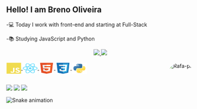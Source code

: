 ## Hello! I am Breno Oliveira

-💻 Today I work with front-end and starting at Full-Stack

-📚 Studying JavaScript and Python

<div align="center">
  <a href="https://github.com/brenooamiranda">
  <img height="180em" src="https://github-readme-stats.vercel.app/api?username=brenooamiranda&show_icons=true&theme=dark&include_all_commits=true&count_private=true"/>
  <img height="180em" src="https://github-readme-stats.vercel.app/api/top-langs/?username=brenooamiranda&layout=compact&langs_count=7&theme=dark"/>
</div>

<div style="display: inline_block"><br>
  <img align="center" alt="Breno-Js" height="30" width="40" src="https://raw.githubusercontent.com/devicons/devicon/master/icons/javascript/javascript-plain.svg">
  <img align="center" alt="Breno-React" height="30" width="40" src="https://raw.githubusercontent.com/devicons/devicon/master/icons/react/react-original.svg">
  <img align="center" alt="Breno-HTML" height="30" width="40" src="https://raw.githubusercontent.com/devicons/devicon/master/icons/html5/html5-original.svg">
  <img align="center" alt="Breno-CSS" height="30" width="40" src="https://raw.githubusercontent.com/devicons/devicon/master/icons/css3/css3-original.svg">
  <img align="center" alt="Breno-Python" height="30" width="40" src="https://raw.githubusercontent.com/devicons/devicon/master/icons/python/python-original.svg">
  <img align="right" alt="Rafa-pic" height="150" style="border-radius:50px;" src="https://media-exp2.licdn.com/dms/image/C4E03AQERf5CXIFkG_Q/profile-displayphoto-shrink_800_800/0/1566954137646?e=1660176000&v=beta&t=ACWVNPgauhQaO6nWSgMQVxGQhX-eu10VjN5yOd2C6Fg">
</div>

##

<div> 
  <a href="https://instagram.com/brenooamiranda" target="_blank"><img src="https://img.shields.io/badge/-Instagram-%23E4405F?style=for-the-badge&logo=instagram&logoColor=white" target="_blank"></a>
  <a href = "mailto:brenooamiranda@gmail.com"><img src="https://img.shields.io/badge/-Gmail-%23333?style=for-the-badge&logo=gmail&logoColor=white" target="_blank"></a>
  <a href="https://www.linkedin.com/in/breno-oliveira-356135175" target="_blank"><img src="https://img.shields.io/badge/-LinkedIn-%230077B5?style=for-the-badge&logo=linkedin&logoColor=white" target="_blank"></a> 
 
  ![Snake animation](https://github.com/brenooamiranda/brenooamiranda/blob/output/github-contribution-grid-snake.svg)
 
</div>
